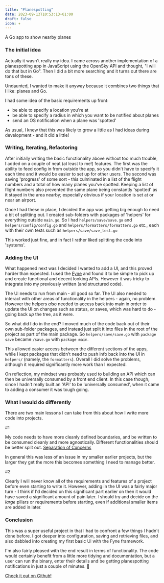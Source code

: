 ```yaml
---
title: "Planespotting"
date: 2023-09-13T10:53:13+01:00
draft: false
icon: ✈️
---
```


A Go app to show nearby planes <!--more-->

### The initial idea

Actually it wasn't really my idea. I came across another implementation of a planespotting app in JavaScript using the OpenSky API and thought, "I will do that but in Go". Then I did a bit more searching and it turns out there are tons of these.

Undaunted, I wanted to make it anyway because it combines two things that I like: planes and Go.

I had some idea of the basic requirements up front:

- be able to specify a location you're at
- be able to specify a radius in which you want to be notified about planes
- send an OS notification when a plane was 'spotted'

As usual, I knew that this was likely to grow a little as I had ideas during development - and it did a little!


### Writing, Iterating, Refactoring

After initially writing the basic functionality above without too much trouble, I added on a couple of neat (at least to me!) features. The first was the ability to feed config in from outside the app, so you didn't have to specify it each time and it would be easier to set up for other users. The second was saving 'progress' of some sort - this culminated in a list of the flight numbers and a total of how many planes you've spotted. Keeping a list of flight numbers also prevented the same plane being constantly 'spotted' as it stayed in the area nearby; especially obvious if your location is set at or near an airport.

Once I had these in place, I decided the app was getting big enough to need a bit of splitting out. I created sub-folders with packages of 'helpers' for everything outside `main.go`. So I had `helpers/save/save.go` and `helpers/config/config.go` and `helpers/formatters/formatters.go` etc., each with their own tests such as `helpers/save/save_test.go`

This worked just fine, and in fact I rather liked splitting the code into 'systems'.

### Adding the UI

What happened next was I decided I wanted to add a UI, and this proved harder than expected. I used the [Fyne](https://fyne.io/) and found it to be simple to pick up and create functional and decent looking APIs. However it was tricky to integrate into my previously written (and structured code).

The UI needs to run from main - all good so far. The UI also needed to interact with other areas of functionality in the helpers - again, no problem. However the helpers _also_ needed to access back into main in order to update the UI on changes such as status, or saves, which was hard to do - going back _up_ the tree, as it were.

So what did I do in the end? I moved much of the code back out of their own sub-folder packages, and instead just split it into files in the root of the project as part of the main package. So `helpers/save/save.go` with `package save` became `/save.go` with `package main`.

This allowed easier access between the different sections of the apps, while I kept packages that didn't need to push info back into the UI in `helpers/` (namely, the `formatters`). Overall I did solve the problems, although it required significantly more work than I expected.

On reflection, my mindset was probably used to building an API which can then be universally consumed by a front end client. In this case though, since I hadn't really built an 'API' to be 'universally consumed', when it came to adding a consumer it was tough going.

### What I would do differently

There are two main lessons I can take from this about how I write more code into projects.

#1

My code needs to have more cleanly defined boundaries, and be written to be consumed cleanly and more agnostically. Different functionalities should be better split out. [Separation of Concerns](https://en.wikipedia.org/wiki/Separation_of_concerns)

In general this was less of an issue in my smaller earlier projects, but the larger they get the more this becomes something I need to manage better.

#2

Clearly I will never know all of the requirements and features of a project before even starting to write it. However, adding in the UI was a fairly major turn - I think if I'd decided on this significant part earlier on then it would have saved a significant amount of pain later. I should try and decide on the *large* pillars or requirements before starting, even if additional smaller items are added in later.

### Conclusion

This was a super useful project in that I had to confront a few things I hadn't done before. I got deeper into configuration, saving and retrieving files, and also dabbled into creating my first basic UI with the Fyne framework.

I'm also fairly pleased with the end result in terms of functionality. The code would certainly benefit from a little more tidying and documentation, but a user can run the binary, enter their details and be getting planespotting notifications in just a couple of minutes. 🎉

[Check it out on Github!](https://github.com/TurningOfTables/planespotter)